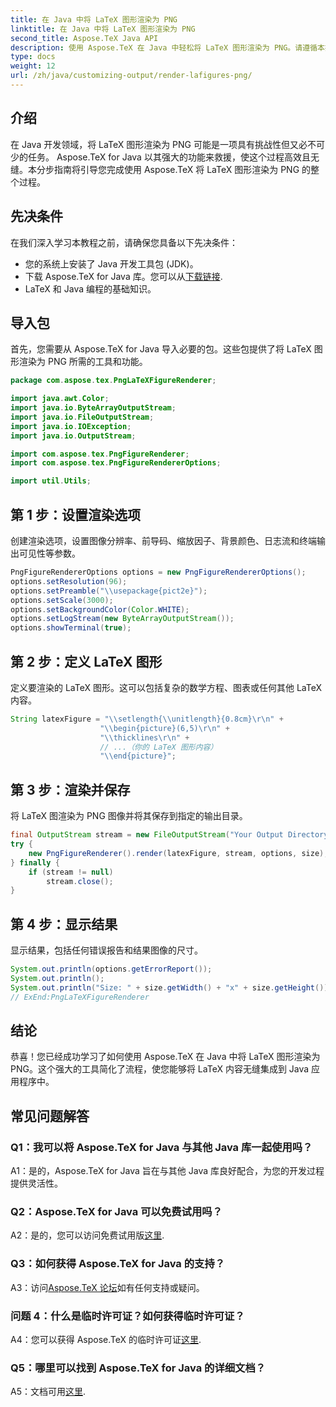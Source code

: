 ```yaml
---
title: 在 Java 中将 LaTeX 图形渲染为 PNG
linktitle: 在 Java 中将 LaTeX 图形渲染为 PNG
second_title: Aspose.TeX Java API
description: 使用 Aspose.TeX 在 Java 中轻松将 LaTeX 图形渲染为 PNG。请遵循本指南以实现无缝集成。
type: docs
weight: 12
url: /zh/java/customizing-output/render-lafigures-png/
---
```

## 介绍

在 Java 开发领域，将 LaTeX 图形渲染为 PNG 可能是一项具有挑战性但又必不可少的任务。 Aspose.TeX for Java 以其强大的功能来救援，使这个过程高效且无缝。本分步指南将引导您完成使用 Aspose.TeX 将 LaTeX 图形渲染为 PNG 的整个过程。

## 先决条件

在我们深入学习本教程之前，请确保您具备以下先决条件：

- 您的系统上安装了 Java 开发工具包 (JDK)。
- 下载 Aspose.TeX for Java 库。您可以从[下载链接](https://releases.aspose.com/tex/java/).
- LaTeX 和 Java 编程的基础知识。

## 导入包

首先，您需要从 Aspose.TeX for Java 导入必要的包。这些包提供了将 LaTeX 图形渲染为 PNG 所需的工具和功能。

```java
package com.aspose.tex.PngLaTeXFigureRenderer;

import java.awt.Color;
import java.io.ByteArrayOutputStream;
import java.io.FileOutputStream;
import java.io.IOException;
import java.io.OutputStream;

import com.aspose.tex.PngFigureRenderer;
import com.aspose.tex.PngFigureRendererOptions;

import util.Utils;
```

## 第 1 步：设置渲染选项

创建渲染选项，设置图像分辨率、前导码、缩放因子、背景颜色、日志流和终端输出可见性等参数。

```java
PngFigureRendererOptions options = new PngFigureRendererOptions();
options.setResolution(96);
options.setPreamble("\\usepackage{pict2e}");
options.setScale(3000);
options.setBackgroundColor(Color.WHITE);
options.setLogStream(new ByteArrayOutputStream());
options.showTerminal(true);
```

## 第 2 步：定义 LaTeX 图形

定义要渲染的 LaTeX 图形。这可以包括复杂的数学方程、图表或任何其他 LaTeX 内容。

```java
String latexFigure = "\\setlength{\\unitlength}{0.8cm}\r\n" +
                    "\\begin{picture}(6,5)\r\n" +
                    "\\thicklines\r\n" +
                    // ...（你的 LaTeX 图形内容）
                    "\\end{picture}";
```

## 第 3 步：渲染并保存

将 LaTeX 图渲染为 PNG 图像并将其保存到指定的输出目录。

```java
final OutputStream stream = new FileOutputStream("Your Output Directory" + "text-and-formula.png");
try {
    new PngFigureRenderer().render(latexFigure, stream, options, size);
} finally {
    if (stream != null)
        stream.close();
}
```

## 第 4 步：显示结果

显示结果，包括任何错误报告和结果图像的尺寸。

```java
System.out.println(options.getErrorReport());
System.out.println();
System.out.println("Size: " + size.getWidth() + "x" + size.getHeight());
// ExEnd:PngLaTeXFigureRenderer
```

## 结论

恭喜！您已经成功学习了如何使用 Aspose.TeX 在 Java 中将 LaTeX 图形渲染为 PNG。这个强大的工具简化了流程，使您能够将 LaTeX 内容无缝集成到 Java 应用程序中。

## 常见问题解答

### Q1：我可以将 Aspose.TeX for Java 与其他 Java 库一起使用吗？

A1：是的，Aspose.TeX for Java 旨在与其他 Java 库良好配合，为您的开发过程提供灵活性。

### Q2：Aspose.TeX for Java 可以免费试用吗？

 A2：是的，您可以访问免费试用版[这里](https://releases.aspose.com/).

### Q3：如何获得 Aspose.TeX for Java 的支持？

A3：访问[Aspose.TeX 论坛](https://forum.aspose.com/c/tex/47)如有任何支持或疑问。

### 问题 4：什么是临时许可证？如何获得临时许可证？

 A4：您可以获得 Aspose.TeX 的临时许可证[这里](https://purchase.aspose.com/temporary-license/).

### Q5：哪里可以找到 Aspose.TeX for Java 的详细文档？

 A5：文档可用[这里](https://reference.aspose.com/tex/java/).